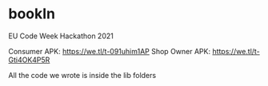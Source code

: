 # bookIn
EU Code Week Hackathon 2021

Consumer APK: https://we.tl/t-091uhim1AP
Shop Owner APK: https://we.tl/t-Gti4OK4P5R

All the code we wrote is inside the lib folders
